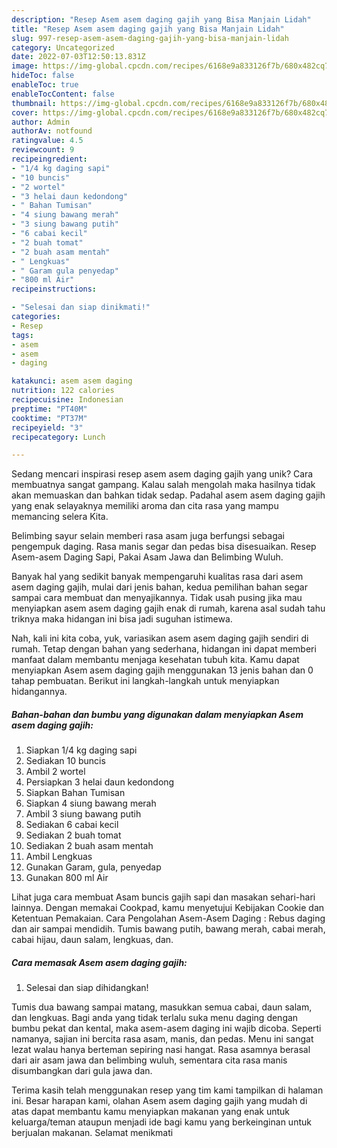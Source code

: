 ```yaml
---
description: "Resep Asem asem daging gajih yang Bisa Manjain Lidah"
title: "Resep Asem asem daging gajih yang Bisa Manjain Lidah"
slug: 997-resep-asem-asem-daging-gajih-yang-bisa-manjain-lidah
category: Uncategorized
date: 2022-07-03T12:50:13.831Z
image: https://img-global.cpcdn.com/recipes/6168e9a833126f7b/680x482cq70/asem-asem-daging-gajih-foto-resep-utama.jpg
hideToc: false
enableToc: true
enableTocContent: false
thumbnail: https://img-global.cpcdn.com/recipes/6168e9a833126f7b/680x482cq70/asem-asem-daging-gajih-foto-resep-utama.jpg
cover: https://img-global.cpcdn.com/recipes/6168e9a833126f7b/680x482cq70/asem-asem-daging-gajih-foto-resep-utama.jpg
author: Admin
authorAv: notfound
ratingvalue: 4.5
reviewcount: 9
recipeingredient:
- "1/4 kg daging sapi"
- "10 buncis"
- "2 wortel"
- "3 helai daun kedondong"
- " Bahan Tumisan"
- "4 siung bawang merah"
- "3 siung bawang putih"
- "6 cabai kecil"
- "2 buah tomat"
- "2 buah asam mentah"
- " Lengkuas"
- " Garam gula penyedap"
- "800 ml Air"
recipeinstructions:

- "Selesai dan siap dinikmati!"
categories:
- Resep
tags:
- asem
- asem
- daging

katakunci: asem asem daging 
nutrition: 122 calories
recipecuisine: Indonesian
preptime: "PT40M"
cooktime: "PT37M"
recipeyield: "3"
recipecategory: Lunch

---
```





Sedang mencari inspirasi resep asem asem daging gajih yang unik? Cara membuatnya sangat gampang. Kalau salah mengolah maka hasilnya tidak akan memuaskan dan bahkan tidak sedap. Padahal asem asem daging gajih yang enak selayaknya memiliki aroma dan cita rasa yang mampu memancing selera Kita.





Belimbing sayur selain memberi rasa asam juga berfungsi sebagai pengempuk daging. Rasa manis segar dan pedas bisa disesuaikan. Resep Asem-asem Daging Sapi, Pakai Asam Jawa dan Belimbing Wuluh.

Banyak hal yang sedikit banyak mempengaruhi kualitas rasa dari asem asem daging gajih, mulai dari jenis bahan, kedua pemilihan bahan segar sampai cara membuat dan menyajikannya. Tidak usah pusing jika mau menyiapkan asem asem daging gajih enak di rumah, karena asal sudah tahu triknya maka hidangan ini bisa jadi suguhan istimewa.






Nah, kali ini kita coba, yuk, variasikan asem asem daging gajih sendiri di rumah. Tetap dengan bahan yang sederhana, hidangan ini dapat memberi manfaat dalam membantu menjaga kesehatan tubuh kita. Kamu dapat menyiapkan Asem asem daging gajih menggunakan 13 jenis bahan dan 0 tahap pembuatan. Berikut ini langkah-langkah untuk menyiapkan hidangannya.

<!--inarticleads1-->

##### Bahan-bahan dan bumbu yang digunakan dalam menyiapkan Asem asem daging gajih:

1. Siapkan 1/4 kg daging sapi
1. Sediakan 10 buncis
1. Ambil 2 wortel
1. Persiapkan 3 helai daun kedondong
1. Siapkan  Bahan Tumisan
1. Siapkan 4 siung bawang merah
1. Ambil 3 siung bawang putih
1. Sediakan 6 cabai kecil
1. Sediakan 2 buah tomat
1. Sediakan 2 buah asam mentah
1. Ambil  Lengkuas
1. Gunakan  Garam, gula, penyedap
1. Gunakan 800 ml Air


Lihat juga cara membuat Asam buncis gajih sapi dan masakan sehari-hari lainnya. Dengan memakai Cookpad, kamu menyetujui Kebijakan Cookie dan Ketentuan Pemakaian. Cara Pengolahan Asem-Asem Daging : Rebus daging dan air sampai mendidih. Tumis bawang putih, bawang merah, cabai merah, cabai hijau, daun salam, lengkuas, dan. 

<!--inarticleads2-->

##### Cara memasak Asem asem daging gajih:


1. Selesai dan siap dihidangkan!

Tumis dua bawang sampai matang, masukkan semua cabai, daun salam, dan lengkuas. Bagi anda yang tidak terlalu suka menu daging dengan bumbu pekat dan kental, maka asem-asem daging ini wajib dicoba. Seperti namanya, sajian ini bercita rasa asam, manis, dan pedas. Menu ini sangat lezat walau hanya berteman sepiring nasi hangat. Rasa asamnya berasal dari air asam jawa dan belimbing wuluh, sementara cita rasa manis disumbangkan dari gula jawa dan. 

Terima kasih telah menggunakan resep yang tim kami tampilkan di halaman ini. Besar harapan kami, olahan Asem asem daging gajih yang mudah di atas dapat membantu kamu menyiapkan makanan yang enak untuk keluarga/teman ataupun menjadi ide bagi kamu yang berkeinginan untuk berjualan makanan. Selamat menikmati
